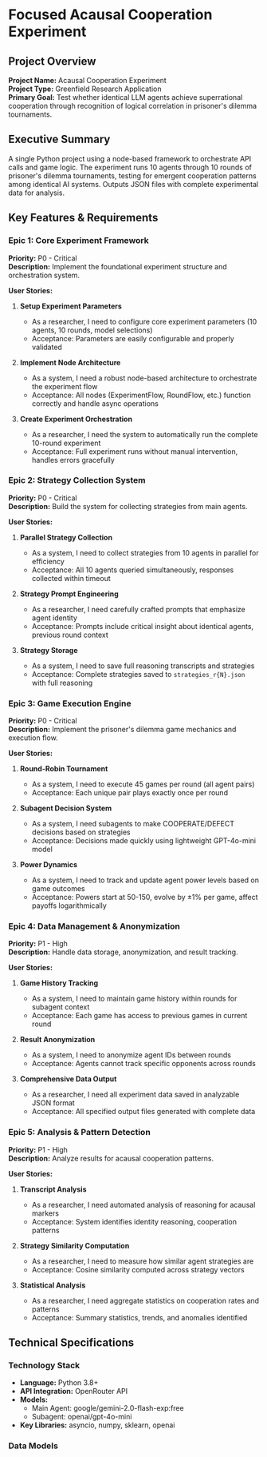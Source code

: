 # Focused Acausal Cooperation Experiment

## Project Overview
**Project Name:** Acausal Cooperation Experiment  
**Project Type:** Greenfield Research Application  
**Primary Goal:** Test whether identical LLM agents achieve superrational cooperation through recognition of logical correlation in prisoner's dilemma tournaments.

## Executive Summary
A single Python project using a node-based framework to orchestrate API calls and game logic. The experiment runs 10 agents through 10 rounds of prisoner's dilemma tournaments, testing for emergent cooperation patterns among identical AI systems. Outputs JSON files with complete experimental data for analysis.

## Key Features & Requirements

### Epic 1: Core Experiment Framework
**Priority:** P0 - Critical  
**Description:** Implement the foundational experiment structure and orchestration system.

**User Stories:**
1. **Setup Experiment Parameters**
   - As a researcher, I need to configure core experiment parameters (10 agents, 10 rounds, model selections)
   - Acceptance: Parameters are easily configurable and properly validated

2. **Implement Node Architecture**
   - As a system, I need a robust node-based architecture to orchestrate the experiment flow
   - Acceptance: All nodes (ExperimentFlow, RoundFlow, etc.) function correctly and handle async operations

3. **Create Experiment Orchestration**
   - As a researcher, I need the system to automatically run the complete 10-round experiment
   - Acceptance: Full experiment runs without manual intervention, handles errors gracefully

### Epic 2: Strategy Collection System
**Priority:** P0 - Critical  
**Description:** Build the system for collecting strategies from main agents.

**User Stories:**
1. **Parallel Strategy Collection**
   - As a system, I need to collect strategies from 10 agents in parallel for efficiency
   - Acceptance: All 10 agents queried simultaneously, responses collected within timeout

2. **Strategy Prompt Engineering**
   - As a researcher, I need carefully crafted prompts that emphasize agent identity
   - Acceptance: Prompts include critical insight about identical agents, previous round context

3. **Strategy Storage**
   - As a system, I need to save full reasoning transcripts and strategies
   - Acceptance: Complete strategies saved to `strategies_r{N}.json` with full reasoning

### Epic 3: Game Execution Engine
**Priority:** P0 - Critical  
**Description:** Implement the prisoner's dilemma game mechanics and execution flow.

**User Stories:**
1. **Round-Robin Tournament**
   - As a system, I need to execute 45 games per round (all agent pairs)
   - Acceptance: Each unique pair plays exactly once per round

2. **Subagent Decision System**
   - As a system, I need subagents to make COOPERATE/DEFECT decisions based on strategies
   - Acceptance: Decisions made quickly using lightweight GPT-4o-mini model

3. **Power Dynamics**
   - As a system, I need to track and update agent power levels based on game outcomes
   - Acceptance: Powers start at 50-150, evolve by ±1% per game, affect payoffs logarithmically

### Epic 4: Data Management & Anonymization
**Priority:** P1 - High  
**Description:** Handle data storage, anonymization, and result tracking.

**User Stories:**
1. **Game History Tracking**
   - As a system, I need to maintain game history within rounds for subagent context
   - Acceptance: Each game has access to previous games in current round

2. **Result Anonymization**
   - As a system, I need to anonymize agent IDs between rounds
   - Acceptance: Agents cannot track specific opponents across rounds

3. **Comprehensive Data Output**
   - As a researcher, I need all experiment data saved in analyzable JSON format
   - Acceptance: All specified output files generated with complete data

### Epic 5: Analysis & Pattern Detection
**Priority:** P1 - High  
**Description:** Analyze results for acausal cooperation patterns.

**User Stories:**
1. **Transcript Analysis**
   - As a researcher, I need automated analysis of reasoning for acausal markers
   - Acceptance: System identifies identity reasoning, cooperation patterns

2. **Strategy Similarity Computation**
   - As a researcher, I need to measure how similar agent strategies are
   - Acceptance: Cosine similarity computed across strategy vectors

3. **Statistical Analysis**
   - As a researcher, I need aggregate statistics on cooperation rates and patterns
   - Acceptance: Summary statistics, trends, and anomalies identified

## Technical Specifications

### Technology Stack
- **Language:** Python 3.8+
- **API Integration:** OpenRouter API
- **Models:** 
  - Main Agent: google/gemini-2.0-flash-exp:free
  - Subagent: openai/gpt-4o-mini
- **Key Libraries:** asyncio, numpy, sklearn, openai

### Data Models
```python